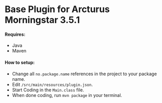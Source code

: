 # Base Plugin for Arcturus Morningstar 3.5.1

#### Requires:
* Java
* Maven

#### How to setup:
* Change all `no.package.name` references in the project to your package name.
* Edit `/src/main/resources/plugin.json`.
* Start Coding in the `Main.class` file.
* When done coding, run `mvn package` in your terminal.